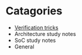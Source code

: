 # Catagories
 - [Verification tricks](verification_tricks/verification_tricks_index.md)
 - Architecture study notes
 - SoC study notes
 - General